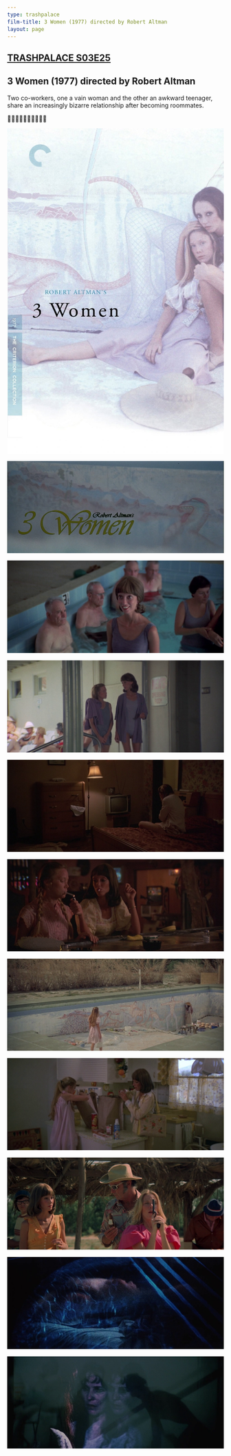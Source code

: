 ```yaml
---
type: trashpalace
film-title: 3 Women (1977) directed by Robert Altman
layout: page
---
```


## [TRASHPALACE S03E25]({{page.url}})

## 3 Women (1977) directed by Robert Altman

Two co-workers, one a vain woman and the other an awkward teenager, share an increasingly bizarre relationship after becoming roommates.

👩‍🦰👩‍🌾👵👩‍🦰👩‍🌾👵

![3women](/images/trashpalace/S03/3women.jpg)

![3women](/images/trashpalace/S03/3women_01.png)

![3women](/images/trashpalace/S03/3women_02.png)

![3women](/images/trashpalace/S03/3women_03.png)

![3women](/images/trashpalace/S03/3women_04.png)

![3women](/images/trashpalace/S03/3women_05.png)

![3women](/images/trashpalace/S03/3women_06.png)

![3women](/images/trashpalace/S03/3women_07.png)

![3women](/images/trashpalace/S03/3women_08.png)

![3women](/images/trashpalace/S03/3women_09.png)

![3women](/images/trashpalace/S03/3women_10.png)

